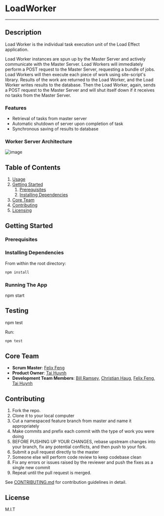 # LoadWorker
---

## Description
Load Worker is the individual task execution unit of the Load Effect application. 

Load Worker instances are spun up by the Master Server and actively communicate with the Master Server. Load Workers will immediately perform a POST request to the Master Server, requesting a bundle of jobs. Load Workers will then execute each piece of work using site-script's library. Results of the work are returned to the Load Worker, and the Load Worker writes results to the database. Then the Load Worker, again, sends a POST request to the Master Server and will shut itself down if it receives no tasks from the Master Server.

### Features
  - Retrieval of tasks from master server
  - Automatic shutdown of server upon completion of task
  - Synchronous saving of results to database
  

### Worker Server Architecture

![image](https://cloud.githubusercontent.com/assets/17420728/16813817/0f1e3bb0-48e8-11e6-970a-449bf41a321f.png)

## Table of Contents

1. [Usage](#usage)
1. [Getting Started](#getting-started)
    1. [Prerequisites](#prerequisites)
    1. [Installing Dependencies](#installing-dependencies)
1. [Core Team](#core-team)
1. [Contributing](#contributing)
1. [Licensing](#license)


## Getting Started

### Prerequisites

### Installing Dependencies

From within the root directory:

```sh
npm install
```

### Running The App
npm start

## Testing
npm test

Run:
```sh
npm test
```

## Core Team

  - __Scrum Master__: [Felix Feng](https://github.com/felix2feng)
  - __Product Owner__: [Tai Huynh](https://github.com/anhtaiH)
  - __Development Team Members__: [Bill Ramsey](https://github.com/billramsey), [Christian Haug](https://github.com/cshg), [Felix Feng](https://github.com/felix2feng), [Tai Huynh](https://github.com/anhtaiH)

## Contributing

1. Fork the repo.
1. Clone it to your local computer
1. Cut a namespaced feature branch from master and name it appropriately
1. Make commits and prefix each commit with the type of work you were doing
1. BEFORE PUSHING UP YOUR CHANGES, rebase upstream changes into your branch, fix any potential conflicts, and then push to your fork.
1. Submit a pull request directly to the master
1. Someone else will perform code review to keep codebase clean
1. Fix any errors or issues raised by the reviewer and push the fixes as a single new commit
1. Repeat until the pull request is merged.

See [CONTRIBUTING.md](_CONTRIBUTING.md) for contribution guidelines in detail.

## License

M.I.T
